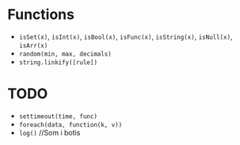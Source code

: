 Functions
=========

 - `isSet(x)`, `isInt(x)`, `isBool(x)`, `isFunc(x)`, `isString(x)`, `isNull(x)`, `isArr(x)`
 - `random(min, max, decimals)`
 - `string.linkify([rule])`
 
TODO
====

 - `settimeout(time, func)`
 - `foreach(data, function(k, v))`
 - `log()` //Som i botis